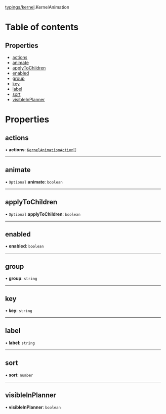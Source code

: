 [typings/kernel](../modules/typings_kernel.md).KernelAnimation

# Table of contents

## Properties

- [actions](typings_kernel.KernelAnimation.md#actions)
- [animate](typings_kernel.KernelAnimation.md#animate)
- [applyToChildren](typings_kernel.KernelAnimation.md#applytochildren)
- [enabled](typings_kernel.KernelAnimation.md#enabled)
- [group](typings_kernel.KernelAnimation.md#group)
- [key](typings_kernel.KernelAnimation.md#key)
- [label](typings_kernel.KernelAnimation.md#label)
- [sort](typings_kernel.KernelAnimation.md#sort)
- [visibleInPlanner](typings_kernel.KernelAnimation.md#visibleinplanner)

# Properties

## actions

• **actions**: [`KernelAnimationAction`](typings_kernel.KernelAnimationAction.md)[]

___

## animate

• `Optional` **animate**: `boolean`

___

## applyToChildren

• `Optional` **applyToChildren**: `boolean`

___

## enabled

• **enabled**: `boolean`

___

## group

• **group**: `string`

___

## key

• **key**: `string`

___

## label

• **label**: `string`

___

## sort

• **sort**: `number`

___

## visibleInPlanner

• **visibleInPlanner**: `boolean`
